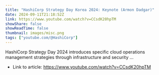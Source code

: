 ```yaml
---
title: "HashiCorp Strategy Day Korea 2024: Keynote (Armon Dadgar)"
date: 2024-09-11T21:18:52Z
link: https://www.youtube.com/watch?v=CCsdK20hpTM
showShare: false
showReadTime: false
thumbnail: images/misc.png
tags: ["youtube.com/@HashiCorp"]
---
```

HashiCorp Strategy Day 2024 introduces specific cloud operations management strategies through infrastructure and security ...

- Link to article: https://www.youtube.com/watch?v=CCsdK20hpTM